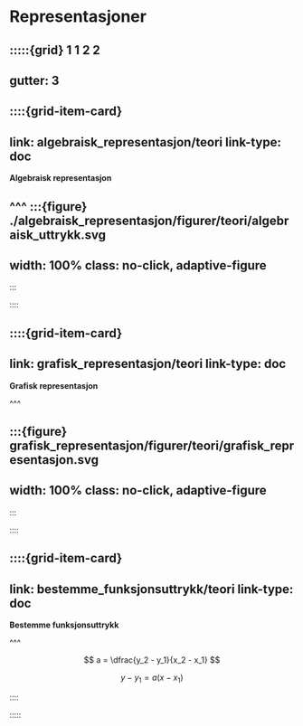 # Representasjoner

:::::{grid} 1 1 2 2
---
gutter: 3
---

::::{grid-item-card}
---
link: algebraisk_representasjon/teori
link-type: doc
---
**Algebraisk representasjon**

^^^
:::{figure} ./algebraisk_representasjon/figurer/teori/algebraisk_uttrykk.svg
---
width: 100%
class: no-click, adaptive-figure
---
:::


::::

::::{grid-item-card}
---
link: grafisk_representasjon/teori
link-type: doc
---
**Grafisk representasjon** 

^^^

:::{figure} grafisk_representasjon/figurer/teori/grafisk_representasjon.svg
---
width: 100%
class: no-click, adaptive-figure
---
:::


::::

::::{grid-item-card}
---
link: bestemme_funksjonsuttrykk/teori
link-type: doc
---
**Bestemme funksjonsuttrykk** 

^^^

$$
a = \dfrac{y_2 - y_1}{x_2 - x_1}
$$

$$
y - y_1 = a(x - x_1)
$$


::::

:::::
